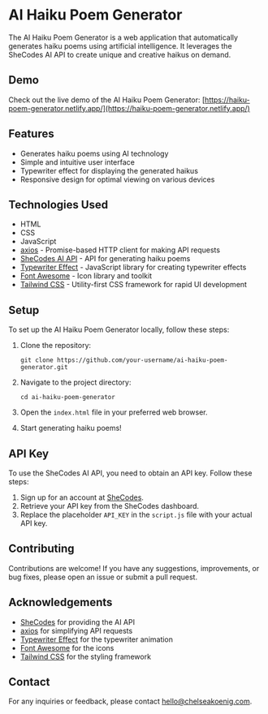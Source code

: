 # AI Haiku Poem Generator

The AI Haiku Poem Generator is a web application that automatically generates haiku poems using artificial intelligence. It leverages the SheCodes AI API to create unique and creative haikus on demand.

## Demo

Check out the live demo of the AI Haiku Poem Generator: [https://haiku-poem-generator.netlify.app/](https://haiku-poem-generator.netlify.app/)

## Features

- Generates haiku poems using AI technology
- Simple and intuitive user interface
- Typewriter effect for displaying the generated haikus
- Responsive design for optimal viewing on various devices

## Technologies Used

- HTML
- CSS
- JavaScript
- [axios](https://github.com/axios/axios) - Promise-based HTTP client for making API requests
- [SheCodes AI API](https://www.shecodes.io) - API for generating haiku poems
- [Typewriter Effect](https://github.com/tameemsafi/typewriterjs) - JavaScript library for creating typewriter effects
- [Font Awesome](https://fontawesome.com/) - Icon library and toolkit
- [Tailwind CSS](https://tailwindcss.com/) - Utility-first CSS framework for rapid UI development

## Setup

To set up the AI Haiku Poem Generator locally, follow these steps:

1. Clone the repository:

   ```
   git clone https://github.com/your-username/ai-haiku-poem-generator.git
   ```

2. Navigate to the project directory:

   ```
   cd ai-haiku-poem-generator
   ```

3. Open the `index.html` file in your preferred web browser.

4. Start generating haiku poems!

## API Key

To use the SheCodes AI API, you need to obtain an API key. Follow these steps:

1. Sign up for an account at [SheCodes](https://www.shecodes.io/).
2. Retrieve your API key from the SheCodes dashboard.
3. Replace the placeholder `API_KEY` in the `script.js` file with your actual API key.

## Contributing

Contributions are welcome! If you have any suggestions, improvements, or bug fixes, please open an issue or submit a pull request.

## Acknowledgements

- [SheCodes](https://www.shecodes.io/) for providing the AI API
- [axios](https://github.com/axios/axios) for simplifying API requests
- [Typewriter Effect](https://github.com/tameemsafi/typewriterjs) for the typewriter animation
- [Font Awesome](https://fontawesome.com/) for the icons
- [Tailwind CSS](https://tailwindcss.com/) for the styling framework

## Contact

For any inquiries or feedback, please contact [hello@chelseakoenig.com](mailto:hello@chelseakoenig.com).
